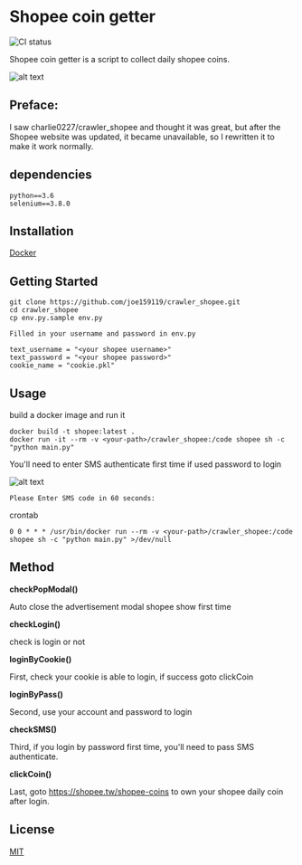 # Shopee coin getter
![CI status](https://img.shields.io/badge/build-passing-brightgreen.svg)

Shopee coin getter is a script to collect daily shopee coins.

![alt text](https://raw.githubusercontent.com/joe159119/crawler_shopee/master/readme/overall-1.png)

## Preface:
I saw charlie0227/crawler_shopee and thought it was great, 
but after the Shopee website was updated, it became unavailable, 
so I rewritten it to make it work normally.
	
## dependencies
    python==3.6
    selenium==3.8.0
    
## Installation
 [Docker](https://www.docker.com)
 
## Getting Started
    git clone https://github.com/joe159119/crawler_shopee.git
    cd crawler_shopee
    cp env.py.sample env.py 
	
	Filled in your username and password in env.py

    text_username = "<your shopee username>" 
    text_password = "<your shopee password>"
    cookie_name = "cookie.pkl"
    
## Usage
    
build a docker image and run it

    docker build -t shopee:latest .
    docker run -it --rm -v <your-path>/crawler_shopee:/code shopee sh -c "python main.py"
    
You'll need to enter SMS authenticate first time if used password to login

![alt text](https://raw.githubusercontent.com/joe159119/crawler_shopee/master/readme/SMS.png)

    Please Enter SMS code in 60 seconds: 

crontab

    0 0 * * * /usr/bin/docker run --rm -v <your-path>/crawler_shopee:/code shopee sh -c "python main.py" >/dev/null
    
## Method

__checkPopModal()__

Auto close the advertisement modal shopee show first time

__checkLogin()__

check is login or not

__loginByCookie()__

First, check your cookie is able to login, if success goto clickCoin

__loginByPass()__

Second, use your account and password to login

__checkSMS()__

Third, if you login by password first time, you'll need to pass SMS authenticate.

__clickCoin()__

Last, goto https://shopee.tw/shopee-coins to own your shopee daily coin after login.


## License

[MIT](https://choosealicense.com/licenses/mit/)
